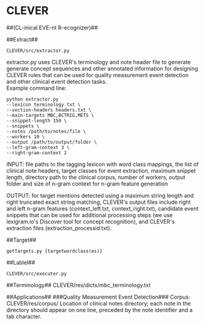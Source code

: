 # CLEVER #
##(CL-inical EVE-nt R-ecognizer)##

##Extract##
```
CLEVER/src/extractor.py
```
extractor.py uses CLEVER's terminology and note header file to generate generate concept sequences and other annotated information for designing CLEVER rules that can be used for quality measurement event detection and other clinical event detection tasks.                  
Example command line:
```
python extractor.py
--lexicon terminology.txt \
--section-headers headers.txt \
--main-targets MBC,BCTRIG,METS \
--snippet-length 150 \
--snippets \
--notes /path/to/notes/file \
--workers 10 \
--output /path/to/output/folder \
--left-gram-context 3 \
--right-gram-context 2
```

INPUT: file paths to the tagging lexicon with word class mappings, the list of clinical note headers, target classes for event extraction, maximum snippet length, directory path to the clinical corpus, number of workers, output folder and size of n-gram context for n-gram feature generation     

OUTPUT: for target mentions detected using a maximum string length and right truncated exact string matching, CLEVER's output files include right and left n-gram features (context_left.txt, context_right.txt), candidate event snippets that can be used for additional processing steps (we use lexigram.io's Discover tool for concept recognition), and CLEVER's extraction files (extraction_processid.txt). 

##Target##
```
getTargets.py [targetwordclass(es)]
```
##Lablel##
```
CLEVER/src/executer.py 
```
##Terminology##
CLEVER/res/dicts/mbc_terminology.txt

##Applications##
###Quality Measurement Event Detection###
Corpus: CLEVER/res/corpus/
Location of clinical notes directory; each note in the directory should appear on one line, preceded by the note identifier and a tab character.









